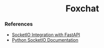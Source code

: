 <h1 align="center">Foxchat</h1>

### References

- [SocketIO Integration with FastAPI](https://www.youtube.com/watch?v=_dlfzWzYeEM)
- [Python SocketIO Documentation](https://python-socketio.readthedocs.io/en/latest/index.html)
